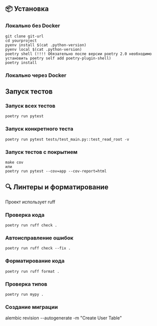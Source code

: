 ## 📦 Установка
### Локально без Docker
```
git clone git-url
cd yourproject
pyenv install $(cat .python-version)
pyenv local $(cat .python-version)
poetry shell (!!!! Обязательно после версии poetry 2.0 необходимо установить poetry self add poetry-plugin-shell)
poetry install
```

### Локально через Docker


## Запуск тестов
### Запуск всех тестов
```poetry run pytest```
### Запуск конкретного теста
```poetry run pytest tests/test_main.py::test_read_root -v```
### Запуск тестов с покрытием
```
make cov
или
poetry run pytest --cov=app --cov-report=html
```
## 🔍 Линтеры и форматирование
Проект использует ruff
### Проверка кода
```poetry run ruff check .```
### Автоисправление ошибок
```poetry run ruff check --fix .```
### Форматирование кода
```poetry run ruff format .```
### Проверка типов
```poetry run mypy .```

### Создание миграции
alembic revision --autogenerate -m "Create User Table"

